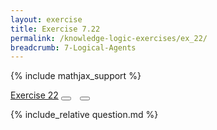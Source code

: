 ```yaml
---
layout: exercise
title: Exercise 7.22
permalink: /knowledge-logic-exercises/ex_22/
breadcrumb: 7-Logical-Agents
---
```


{% include mathjax_support %}

<div class="card">
<div class="card-header p-2">
<a href='#' class="p-2">Exercise 22</a>
<button type="button" class="btn btn-dark float-right" title="Solve this Exercise" onclick="solve('ex7.22');" href="#"><i id="ex7.22" class="fas fa-pen" style="color:white"></i></button>
<a class="edit_question" href="#"><button type="button" class="btn btn-dark float-right" title="Edit this Question"  style="margin-left:10px; margin-right:10px;" onclick="edit('ex7.22');" href="#"><i id="ex7.22" class="far fa-edit" style="color:white"></i></button></a>
</div>
<div class="card-body">
<p class="card-text">{% include_relative question.md %}</p>
</div>
</div>
<br>
